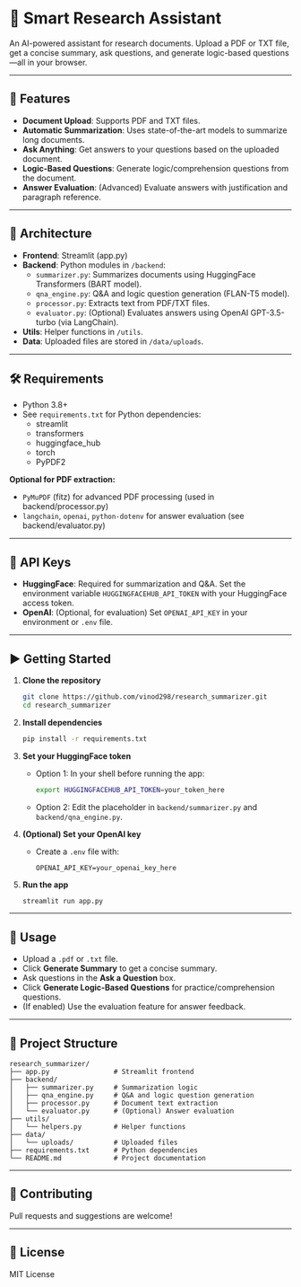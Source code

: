 # 📄 Smart Research Assistant

An AI-powered assistant for research documents. Upload a PDF or TXT file, get a concise summary, ask questions, and generate logic-based questions—all in your browser.

---

## 🚀 Features
- **Document Upload**: Supports PDF and TXT files.
- **Automatic Summarization**: Uses state-of-the-art models to summarize long documents.
- **Ask Anything**: Get answers to your questions based on the uploaded document.
- **Logic-Based Questions**: Generate logic/comprehension questions from the document.
- **Answer Evaluation**: (Advanced) Evaluate answers with justification and paragraph reference.

---

## 🧩 Architecture
- **Frontend**: Streamlit (app.py)
- **Backend**: Python modules in `/backend`:
  - `summarizer.py`: Summarizes documents using HuggingFace Transformers (BART model).
  - `qna_engine.py`: Q&A and logic question generation (FLAN-T5 model).
  - `processor.py`: Extracts text from PDF/TXT files.
  - `evaluator.py`: (Optional) Evaluates answers using OpenAI GPT-3.5-turbo (via LangChain).
- **Utils**: Helper functions in `/utils`.
- **Data**: Uploaded files are stored in `/data/uploads`.

---

## 🛠 Requirements
- Python 3.8+
- See `requirements.txt` for Python dependencies:
  - streamlit
  - transformers
  - huggingface_hub
  - torch
  - PyPDF2

**Optional for PDF extraction:**
- `PyMuPDF` (fitz) for advanced PDF processing (used in backend/processor.py)
- `langchain`, `openai`, `python-dotenv` for answer evaluation (see backend/evaluator.py)

---

## 🔑 API Keys
- **HuggingFace**: Required for summarization and Q&A. Set the environment variable `HUGGINGFACEHUB_API_TOKEN` with your HuggingFace access token.
- **OpenAI**: (Optional, for evaluation) Set `OPENAI_API_KEY` in your environment or `.env` file.

---

## ▶️ Getting Started

1. **Clone the repository**
   ```bash
   git clone https://github.com/vinod298/research_summarizer.git
   cd research_summarizer
   ```
2. **Install dependencies**
   ```bash
   pip install -r requirements.txt
   ```
3. **Set your HuggingFace token**
   - Option 1: In your shell before running the app:
     ```bash
     export HUGGINGFACEHUB_API_TOKEN=your_token_here
     ```
   - Option 2: Edit the placeholder in `backend/summarizer.py` and `backend/qna_engine.py`.

4. **(Optional) Set your OpenAI key**
   - Create a `.env` file with:
     ```
     OPENAI_API_KEY=your_openai_key_here
     ```

5. **Run the app**
   ```bash
   streamlit run app.py
   ```

---

## 📝 Usage
- Upload a `.pdf` or `.txt` file.
- Click **Generate Summary** to get a concise summary.
- Ask questions in the **Ask a Question** box.
- Click **Generate Logic-Based Questions** for practice/comprehension questions.
- (If enabled) Use the evaluation feature for answer feedback.

---

## 📂 Project Structure
```
research_summarizer/
├── app.py                # Streamlit frontend
├── backend/
│   ├── summarizer.py     # Summarization logic
│   ├── qna_engine.py     # Q&A and logic question generation
│   ├── processor.py      # Document text extraction
│   └── evaluator.py      # (Optional) Answer evaluation
├── utils/
│   └── helpers.py        # Helper functions
├── data/
│   └── uploads/          # Uploaded files
├── requirements.txt      # Python dependencies
└── README.md             # Project documentation
```

---

## 🤝 Contributing
Pull requests and suggestions are welcome!

---

## 📃 License
MIT License

